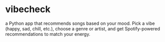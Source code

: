 # vibecheck
a Python app that recommends songs based on your mood. Pick a vibe (happy, sad, chill, etc.), choose a genre or artist, and get Spotify-powered recommendations to match your energy.
